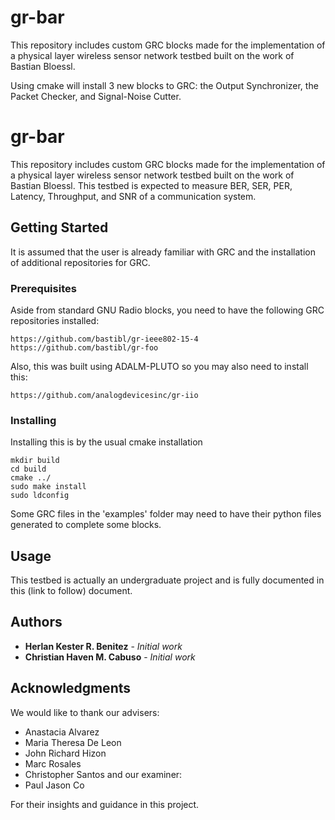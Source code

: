 # gr-bar
This repository includes custom GRC blocks made for the implementation of a physical layer wireless sensor network testbed built on the work of Bastian Bloessl.

Using cmake will install 3 new blocks to GRC: the Output Synchronizer, the Packet Checker, and Signal-Noise Cutter.

# gr-bar

This repository includes custom GRC blocks made for the implementation of a physical layer wireless sensor network testbed built on the work of Bastian Bloessl. This testbed is expected to measure BER, SER, PER, Latency, Throughput, and SNR of a communication system.

## Getting Started

It is assumed that the user is already familiar with GRC and the installation of additional repositories for GRC.

### Prerequisites

Aside from standard GNU Radio blocks, you need to have the following GRC repositories installed:

```
https://github.com/bastibl/gr-ieee802-15-4
https://github.com/bastibl/gr-foo

```
Also, this was built using ADALM-PLUTO so you may also need to install this:
```
https://github.com/analogdevicesinc/gr-iio

```

### Installing

Installing this is by the usual cmake installation

```
mkdir build
cd build
cmake ../
sudo make install
sudo ldconfig
```

Some GRC files in the 'examples' folder may need to have their python files generated to complete some blocks.

## Usage

This testbed is actually an undergraduate project and is fully documented in this (link to follow) document.

## Authors

* **Herlan Kester R. Benitez** - *Initial work*
* **Christian Haven M. Cabuso** - *Initial work*

## Acknowledgments

We would like to thank our advisers:
* Anastacia Alvarez
* Maria Theresa De Leon
* John Richard Hizon 
* Marc Rosales
* Christopher Santos
and our examiner:
* Paul Jason Co

For their insights and guidance in this project.

